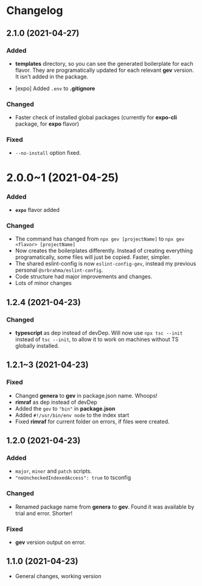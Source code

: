 # Changelog

<!-- # for major version, ## for minor and patch -->
<!--
## 1.0.1 (YYYY-MM-DD)
### Added
*
### Changed
*
### Fixed
*
-->


## 2.1.0 (2021-04-27)

### Added

* **templates** directory, so you can see the generated boilerplate for each flavor. They are programatically updated for each relevant **gev** version. It isn't added in the package.

* [expo] Added `.env` to **.gitignore**

### Changed

* Faster check of installed global packages (currently for **expo-cli** package, for **expo** flavor)

### Fixed

* `--no-install` option fixed.



# 2.0.0~1 (2021-04-25)

### Added

* **`expo`** flavor added

### Changed

* The command has changed from `npx gev [projectName]` to `npx gev <flavor> [projectName]`
* Now creates the boilerplates differently. Instead of creating everything programatically, some files will just be copied. Faster, simpler.
* The shared eslint-config is now `eslint-config-gev`, instead my previous personal `@srbrahma/eslint-config`.
* Code structure had major improvements and changes.
* Lots of minor changes


## 1.2.4 (2021-04-23)

### Changed

* **typescript** as dep instead of devDep. Will now use `npx tsc --init` instead of `tsc --init`, to allow it to work on machines without TS globally installed.



## 1.2.1~3 (2021-04-23)

### Fixed

* Changed **genera** to **gev** in package.json name. Whoops!
* **rimraf** as dep instead of devDep
* Added the `gev` to `"bin"` in **package.json**
* Added `#!/usr/bin/env node` to the index start
* Fixed **rimraf** for current folder on errors, if files were created.



## 1.2.0 (2021-04-23)

### Added

* `major`, `minor` and `patch` scripts.
* `"noUncheckedIndexedAccess": true` to tsconfig
### Changed

* Renamed package name from **genera** to **gev**. Found it was available by trial and error. Shorter!

### Fixed

* **gev** version output on error.



## 1.1.0 (2021-04-23)

* General changes, working version
